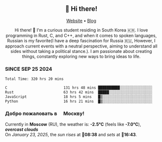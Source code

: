 <h2 align="center">👋 Hi there!</h2>
<p align="center">
  <a href="https://urdekcah.ru">Website</a> •
  <a href="https://urdekcah.blog">Blog</a>
</p>

<p align="center">
  Hi there! 👋 I'm a curious student residing in South Korea 🇰🇷. I love programming in Rust, C, and C++, and when it comes to spoken languages, Russian is my favorite(I have a deep fascination for Russia 🇷🇺, However, I approach current events with a neutral perspective, aiming to understand all sides without taking a political stance.). I am passionate about creating things, constantly exploring new ways to bring ideas to life.
</p>

### SINCE SEP 25 2024
<!--START_SECTION:waka-->
<!--LAST_WAKA_UPDATE:2025-01-23 18:28:29-->
```txt
Total Time: 320 hrs 20 mins

C                          131 hrs 48 mins ██████████░░░░░░░░░░░░░░░   40.03 %
Rust                       63 hrs 42 mins  █████░░░░░░░░░░░░░░░░░░░░   19.35 %
JavaScript                 18 hrs 5 mins   █▒░░░░░░░░░░░░░░░░░░░░░░░   05.50 %
Python                     16 hrs 21 mins  █▒░░░░░░░░░░░░░░░░░░░░░░░   04.97 %
```
<!--END_SECTION:waka-->

<h3>Добро пожаловать в <img src="https://cdn-icons-png.flaticon.com/512/197/197408.png" width="13"/> Москву!</h3>

<!--START_SECTION:weather:moscow-->
<!--LAST_WEATHER_UPDATE:2025-01-23 18:28:28-->
Currently in **Moscow** (RU), the weather is: **-2.5°C** (feels like **-7.0°C**), ***overcast clouds***<br/>
On *January 23, 2025*, the *sun rises* at 🌅**08:38** and *sets* at 🌇**16:43**.
<!--END_SECTION:weather-->
